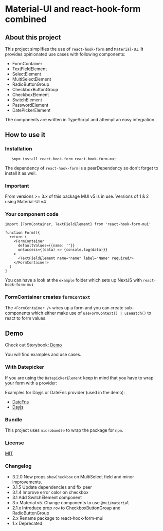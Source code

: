 # Material-UI and react-hook-form combined

## About this project

This project simplifies the use of `react-hook-form` and `Material-UI`. It provides opinionated use cases with following
components:

* FormContainer
* TextFieldElement
* SelectElement
* MultiSelectElement
* RadioButtonGroup
* CheckboxButtonGroup
* CheckboxElement
* SwitchElement
* PasswordElement
* DatePickerElement

The components are written in TypeScript and attempt an easy integration.

## How to use it

### Installation

```
   $npm install react-hook-form react-hook-form-mui
```

The dependency of `react-hook-form` is a peerDependency so don't forget to install it as well.

### Important

From versions >= 3.x of this package MUI v5 is in use. Versions of 1 & 2 using Material-UI v4

### Your component code

```
import {FormContainer, TextFieldElement} from 'react-hook-form-mui'

function Form(){
  return (
    <FormContainer 
      defaultValues={{name: ''}}
      onSuccess={(data) => {console.log(data)}}
    >
      <TextFieldElement name="name" label="Name" required/>
    </FormContainer>
  )
}
```

You can have a look at the `example` folder which sets up NextJS with `react-hook-form-mui`

### FormContainer creates `formContext`

The `<FormContainer />` wires up a form and you can create sub-components which either make use
of `useFormContext() | useWatch()` to react to form values.

## Demo

Check out Storybook: [Demo](https://react-hook-form-material-ui.vercel.app)

You will find examples and use cases.

### With Datepicker

If you are using the `DatepickerElement` keep in mind that you have to wrap your form with a provider:

Examples for Dayjs or DateFns provider (used in the demo):

* [DateFns](/src/DateFnsProvider.tsx)
* [Dayjs](/src/DateFnsProvider.tsx)

### Bundle

This project uses `microbundle` to wrap the package for `npm`.

### License

[MIT](./LICENSE)

### Changelog

* 3.2.0 New props `showCheckbox` on MultiSelect field and minor improvements.
* 3.1.5 Update dependencies and fix peer
* 3.1.4 Improve error color on checkbox
* 3.1 Add SwitchElement component
* 3.x Material v5. Change components to use `@mui/material`
* 2.1.x Introduce prop `row` to CheckboxButtonGroup and RadioButtonGroup
* 2.x Rename package to react-hook-form-mui
* 1.x Deprecated
